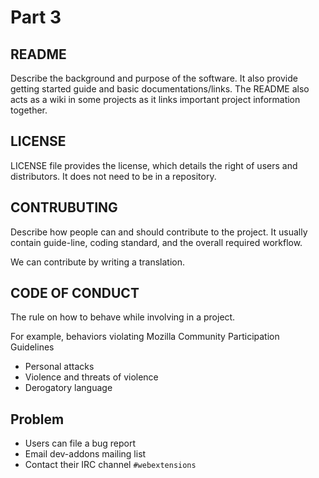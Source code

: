 # Part 3

## README
Describe the background and purpose of the software. It also provide getting started guide and basic documentations/links. The README also acts as a wiki in some projects as it links important project information together. 

## LICENSE
LICENSE file provides the license, which details the right of users and distributors. It does not need to be in a repository.

## CONTRUBUTING
Describe how people can and should contribute to the project. It usually contain guide-line, coding standard, and the overall required workflow.

We can contribute by writing a translation.

## CODE OF CONDUCT
The rule on how to behave while involving in a project.

For example, behaviors violating Mozilla Community Participation Guidelines
* Personal attacks
* Violence and threats of violence
* Derogatory language

## Problem
* Users can file a bug report
* Email dev-addons mailing list
* Contact their IRC channel `#webextensions`
